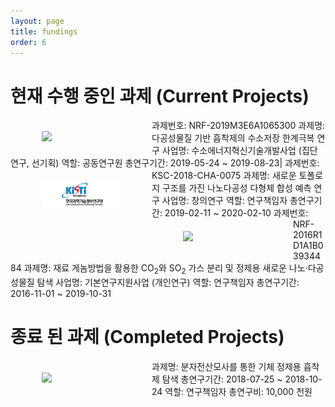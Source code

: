 ```yaml
---
layout: page
title: fundings
order: 6
---
```


# 현재 수행 중인 과제 (Current Projects)
<img src="../images/NRF-korea.png" align="left" width="25%" hspace="50" vspace="20">
과제번호: NRF-2019M3E6A1065300
과제명: 다공성물질 기반 흡착제의 수소저장 한계극복 연구
사업명: 수소에너지혁신기술개발사업 (집단 연구, 선기획)
역할: 공동연구원
총연구기간: 2019-05-24 ~ 2019-08-23|

<img src="../images/KORE1.png" align="left" width="25%" hspace="50" vspace="20">
과제번호: KSC-2018-CHA-0075
과제명: 새로운 토폴로지 구조를 가진 나노다공성 다형체 합성 예측 연구
사업명: 창의연구
역할: 연구책임자
총연구기간: 2019-02-11 ~ 2020-02-10

<img src="../images/NRF-korea.png" align="left" width="25%" hspace="50" vspace="20">
과제번호: NRF-2016R1D1A1B03934484
과제명: 재료 게놈방법을 활용한 CO<sub>2</sub>와 SO<sub>2</sub> 가스 분리 및 정제용 새로운 나노·다공성물질 탐색
사업명: 기본연구지원사업 (개인연구)
역할: 연구책임자
총연구기간: 2016-11-01 ~ 2019-10-31

# 종료 된 과제 (Completed Projects)
<img src="../images/LG-chem.jpeg" align="left" width="25%" hspace="50" vspace="20">
과제명: 분자전산모사를 통한 기체 정제용 흡착제 탐색
총연구기간: 2018-07-25 ~ 2018-10-24
역할: 연구책임자
총연구비: 10,000 천원
